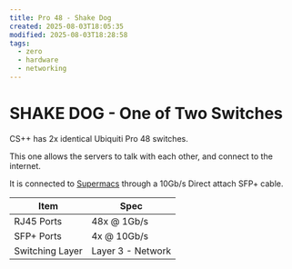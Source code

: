 ```yaml
---
title: Pro 48 - Shake Dog
created: 2025-08-03T18:05:35
modified: 2025-08-03T18:28:58
tags:
  - zero
  - hardware
  - networking
---
```


# **SHAKE DOG** - One of Two Switches

CS++ has 2x identical Ubiquiti Pro 48 switches.

This one allows the servers to talk with each other, and connect to the internet.

It is connected to [Supermacs](./supermacs.md) through a 10Gb/s Direct attach SFP+ cable.

| **Item**        | **Spec**          |
| --------------- | ----------------- |
| RJ45 Ports      | 48x @ 1Gb/s       |
| SFP+ Ports      | 4x @ 10Gb/s       |
| Switching Layer | Layer 3 - Network |
